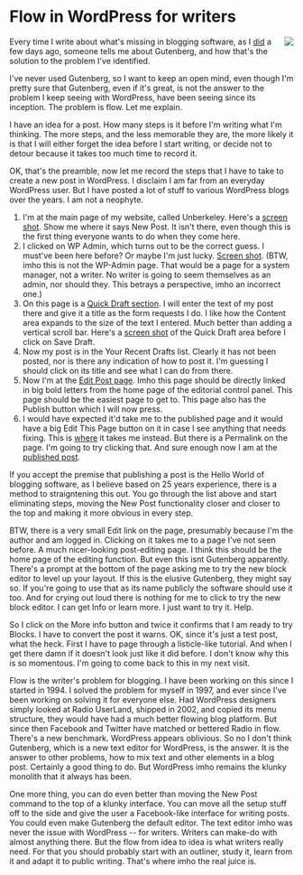 # Flow in WordPress for writers
<img src="http://scripting.com/images/2019/12/24/rooster.png" border="0" align="right">Every time I write about what's missing in blogging software, as I <a href="http://scripting.com/2019/12/24.html#a153850">did</a> a few days ago, someone tells me about Gutenberg, and how that's the solution to the problem I've identified.  

I've never used Gutenberg, so I want to keep an open mind, even though I'm pretty sure that Gutenberg, even if it's great, is not the answer to the problem I keep seeing with WordPress, have been seeing since its inception. The problem is flow. Let me explain.

I have an idea for a post. How many steps is it before I'm writing what I'm thinking. The more steps, and the less memorable they are, the more likely it is that I will either forget the idea before I start writing, or decide not to detour because it takes too much time to record it. 

OK, that's the preamble, now let me record the steps that I have to take to create a new post in WordPress. I disclaim I am far from an everyday WordPress user. But I have posted a lot of stuff to various WordPress blogs over the years. I am not a neophyte. 
1. I'm at the main page of my website, called Unberkeley. Here's a <a href="http://scripting.com/images/2019/12/28/myBlogsEditorialPage.png">screen shot</a>. Show me where it says New Post. It isn't there, even though this is the first thing everyone wants to do when they come here.  
2. I clicked on WP Admin, which turns out to be the correct guess. I must've been here before? Or maybe I'm just lucky. <a href="http://scripting.com/images/2019/12/28/wpadminpage.png">Screen shot</a>. (BTW, imho this is not the WP-Admin page. That would be a page for a system manager, not a writer. No writer is going to seem themselves as an admin, nor should they. This betrays a perspective, imho an incorrect one.)
3. On this page is a <a href="http://scripting.com/images/2019/12/28/quickDraftForm.png">Quick Draft section</a>. I will enter the text of my post there and give it a title as the form requests I do. I like how the Content area expands to the size of the text I entered. Much better than adding a vertical scroll bar. Here's a <a href="http://scripting.com/images/2019/12/28/quickDraftWithText.png">screen shot</a> of the Quick Draft area before I click on Save Draft. 
4. Now my post is in the Your Recent Drafts list. Clearly it has not been posted, nor is there any indication of how to post it. I'm guessing I should click on its title and see what I can do from there. 
5. Now I'm at the <a href="http://scripting.com/images/2019/12/28/editPostPage1.png">Edit Post page</a>. Imho this page should be directly linked in big bold letters from the home page of the editorial control panel. This page should be the easiest page to get to. This page also has the Publish button which I will now press.  
6. I would have expected it'd take me to the published page and it would have a big Edit This Page button on it in case I see anything that needs fixing. This is <a href="http://scripting.com/images/2019/12/28/editPostPage.png">where</a> it takes me instead. But there is a Permalink on the page. I'm going to try clicking that. And sure enough now I am at the <a href="https://unberkeley.wordpress.com/2019/12/28/test-post/">published post</a>. 

If you accept the premise that publishing a post is the Hello World of blogging software, as I believe based on 25 years experience, there is a method to straigntening this out. You go through the list above and start eliminating steps, moving the New Post functionality closer and closer to the top and making it more obvious in every step. 

BTW, there is a very small Edit link on the page, presumably because I'm the author and am logged in. Clicking on it takes me to a page I've not seen before. A much nicer-looking post-editing page. I think this should be the home page of the editing function. But even this isnt Gutenberg apparently. There's a prompt at the bottom of the page asking me to try the new block editor to level up your layout. If this is the elusive Gutenberg, they might say so. If you're going to use that as its name publicly the software should use it too. And for crying out loud there is nothing for me to click to try the new block editor. I can get Info or learn more. I just want to try it. Help. 

So I click on the More info button and twice it confirms that I am ready to try Blocks. I have to convert the post it warns. OK, since it's just a test post, what the heck. First I have to page through a listicle-like tutorial. And when I get there damn if it doesn't look just like it did before. I don't know why this is so momentous. I'm going to come back to this in my next visit. 

Flow is the writer's problem for blogging. I have been working on this since I started in 1994. I solved the problem for myself in 1997, and ever since I've been working on solving it for everyone else. Had WordPress designers simply looked at Radio UserLand, shipped in 2002, and copied its menu structure, they would have had a much better flowing blog platform. But since then Facebook and Twitter have matched or bettered Radio in flow. There's a new benchmark. WordPress appears oblivious. So no I don't think Gutenberg, which is a new text editor for WordPress, is the answer. It is the answer to other problems, how to mix text and other elements in a blog post. Certainly a good thing to do. But WordPress imho remains the klunky monolith that it always has been. 

One more thing, you can do even better than moving the New Post command to the top of a klunky interface. You can move all the setup stuff off to the side and give the user a Facebook-like interface for writing posts. You could even make Gutenberg the default editor. The text editor imho was never the issue with WordPress -- for writers. Writers can make-do with almost anything there. But the flow from idea to idea is what writers really need. For that you should probably start with an outliner, study it, learn from it and adapt it to public writing. That's where imho the real juice is. 

